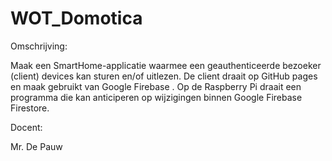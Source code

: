 # WOT_Domotica

Omschrijving:

Maak een SmartHome-applicatie waarmee een geauthenticeerde bezoeker (client) devices kan sturen en/of uitlezen. De client draait op GitHub pages en maak gebruikt van Google Firebase . Op de Raspberry Pi draait een programma die kan anticiperen op wijzigingen binnen Google Firebase Firestore.

Docent:

Mr. De Pauw
